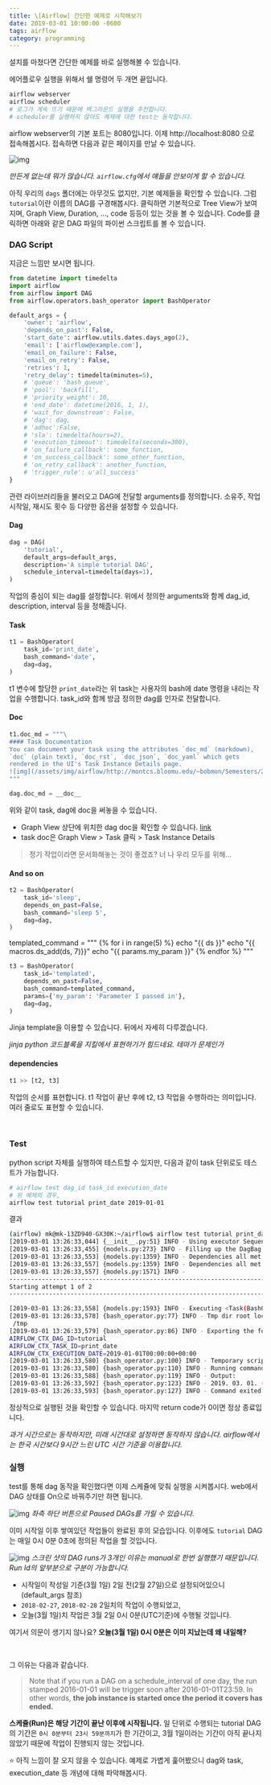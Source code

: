 ```yaml
---
title: \[Airflow] 간단한 예제로 시작해보기
date: 2019-03-01 10:00:00 -0600
tags: airflow
category: programming
---
```


설치를 마쳤다면 간단한 예제를 바로 실행해볼 수 있습니다.

에어플로우 실행을 위해서 쉘 명령어 두 개면 끝입니다.

```bash
airflow webserver
airflow scheduler
# 로그가 계속 뜨기 때문에 백그라운드 실행을 추천합니다.
# scheduler를 실행하지 않아도 예제에 대한 test는 동작합니다.
```
airflow webserver의 기본 포트는 8080입니다. 이제 http://localhost:8080 으로 접속해봅시다.
접속하면 다음과 같은 페이지를 만날 수 있습니다.

![img](/assets/img/airflow/01.png)

*만든게 없는데 뭐가 많습니다. `airflow.cfg`에서 얘들을 안보이게 할 수 있습니다.*

아직 우리의 `dags` 폴더에는 아무것도 없지만, 기본 예제들을 확인할 수 있습니다. 그럼 `tutorial`이란 이름의 DAG를 구경해봅시다. 클릭하면 기본적으로  Tree View가 보여지며, Graph View, Duration, ..., code 등등이 있는 것을 볼 수 있습니다. Code를 클릭하면 아래와 같은 DAG 파일의 파이썬 스크립트를 볼 수 있습니다.

### DAG Script

지금은 느낌만 보시면 됩니다.

```python
from datetime import timedelta
import airflow
from airflow import DAG
from airflow.operators.bash_operator import BashOperator

default_args = {
    'owner': 'airflow',
    'depends_on_past': False,
    'start_date': airflow.utils.dates.days_ago(2),
    'email': ['airflow@example.com'],
    'email_on_failure': False,
    'email_on_retry': False,
    'retries': 1,
    'retry_delay': timedelta(minutes=5),
    # 'queue': 'bash_queue',
    # 'pool': 'backfill',
    # 'priority_weight': 10,
    # 'end_date': datetime(2016, 1, 1),
    # 'wait_for_downstream': False,
    # 'dag': dag,
    # 'adhoc':False,
    # 'sla': timedelta(hours=2),
    # 'execution_timeout': timedelta(seconds=300),
    # 'on_failure_callback': some_function,
    # 'on_success_callback': some_other_function,
    # 'on_retry_callback': another_function,
    # 'trigger_rule': u'all_success'
}
```
관련 라이브러리들을 불러오고 DAG에 전달할 arguments를 정의합니다.
소유주, 작업 시작일, 재시도 횟수 등 다양한 옵션을 설정할 수 있습니다.
<br>

#### Dag

```python
dag = DAG(
    'tutorial',
    default_args=default_args,
    description='A simple tutorial DAG',
    schedule_interval=timedelta(days=1),
)
```
작업의 중심이 되는 dag를 설정합니다.
위에서 정의한 arguments와 함께 dag_id, description, interval 등을 정해줍니다.
<br>

#### Task

```python
t1 = BashOperator(
    task_id='print_date',
    bash_command='date',
    dag=dag,
)
```
t1 변수에 할당한 `print_date`라는 위 task는 사용자의 bash에 date 명령을 내리는 작업을 수행합니다. task_id와 함께 방금 정의한 dag를 인자로 전달합니다.

#### Doc

```python
t1.doc_md = """\
#### Task Documentation
You can document your task using the attributes `doc_md` (markdown),
`doc` (plain text), `doc_rst`, `doc_json`, `doc_yaml` which gets
rendered in the UI's Task Instance Details page.
![img](/assets/img/airflow/http://montcs.bloomu.edu/~bobmon/Semesters/2012-01/491/import%20soul.png)
"""

dag.doc_md = __doc__
```
위와 같이 task, dag에 doc을 써놓을 수 있습니다.
- Graph View 상단에 위치한 dag doc을 확인할 수 있습니다. [link](http://localhost:8080/admin/airflow/graph?dag_id=tutorial&root=&execution_date=)
- task doc은 Graph View > Task 클릭 > Task Instance Details

> 정기 작업이라면 문서화해놓는 것이 좋겠죠? 너 나 우리 모두를 위해...

#### And so on

```python
t2 = BashOperator(
    task_id='sleep',
    depends_on_past=False,
    bash_command='sleep 5',
    dag=dag,
)
```
templated_command = """
{% for i in range(5) %}
    echo "{{ ds }}"
    echo "{{ macros.ds_add(ds, 7)}}"
    echo "{{ params.my_param }}"
{% endfor %}
"""
```python
t3 = BashOperator(
    task_id='templated',
    depends_on_past=False,
    bash_command=templated_command,
    params={'my_param': 'Parameter I passed in'},
    dag=dag,
)
```    
Jinja template을 이용할 수 있습니다. 뒤에서 자세히 다루겠습니다.

*jinja python 코드블록을 지킬에서 표현하기가 힘드네요. 테마가 문제인가*

#### dependencies

```python
t1 >> [t2, t3]
```
작업의 순서를 표현합니다. t1 작업이 끝난 후에 t2, t3 작업을 수행하라는 의미입니다.
여러 줄로도 표현할 수 있습니다.

<br>

### Test
python script 자체를 실행하여 테스트할 수 있지만, 다음과 같이 task 단위로도 테스트가 가능합니다.

```bash
# airflow test dag_id task_id execution_date
# 위 예제의 경우,
airflow test tutorial print_date 2019-01-01
```

결과

```bash
(airflow) mk@mk-13ZD940-GX30K:~/airflow$ airflow test tutorial print_date 2019-01-01
[2019-03-01 13:26:33,044] {__init__.py:51} INFO - Using executor SequentialExecutor
[2019-03-01 13:26:33,455] {models.py:273} INFO - Filling up the DagBag from /home/mk/airflow/dags
[2019-03-01 13:26:33,553] {models.py:1359} INFO - Dependencies all met for <TaskInstance: tutorial.print_date 2019-01-01T00:00:00+00:00 [None]>
[2019-03-01 13:26:33,557] {models.py:1359} INFO - Dependencies all met for <TaskInstance: tutorial.print_date 2019-01-01T00:00:00+00:00 [None]>
[2019-03-01 13:26:33,557] {models.py:1571} INFO -
--------------------------------------------------------------------------------
Starting attempt 1 of 2
--------------------------------------------------------------------------------

[2019-03-01 13:26:33,558] {models.py:1593} INFO - Executing <Task(BashOperator): print_date> on 2019-01-01T00:00:00+00:00
[2019-03-01 13:26:33,578] {bash_operator.py:77} INFO - Tmp dir root location:
 /tmp
[2019-03-01 13:26:33,579] {bash_operator.py:86} INFO - Exporting the following env vars:
AIRFLOW_CTX_DAG_ID=tutorial
AIRFLOW_CTX_TASK_ID=print_date
AIRFLOW_CTX_EXECUTION_DATE=2019-01-01T00:00:00+00:00
[2019-03-01 13:26:33,580] {bash_operator.py:100} INFO - Temporary script location: /tmp/airflowtmpe648lfbs/print_datekhnigzkr
[2019-03-01 13:26:33,580] {bash_operator.py:110} INFO - Running command: date
[2019-03-01 13:26:33,588] {bash_operator.py:119} INFO - Output:
[2019-03-01 13:26:33,592] {bash_operator.py:123} INFO - 2019. 03. 01. (금) 13:26:33 KST
[2019-03-01 13:26:33,593] {bash_operator.py:127} INFO - Command exited with return code 0
```
정상적으로 실행된 것을 확인할 수 있습니다. 마지막 return code가 0이면 정상 종료입니다.

*과거 시간으로는 동작하지만, 미래 시간대로 설정하면 동작하지 않습니다. airflow에서는 한국 시간보다 9시간 느린 UTC 시간 기준을 이용합니다.*

### 실행
test를 통해 dag 동작을 확인했다면 이제 스케쥴에 맞춰 실행을 시켜봅시다.
web에서 DAG 상태를 On으로 바꿔주기만 하면 됩니다.

![img](/assets/img/airflow/02.png)
*좌측 하단 버튼으로 Paused DAGs를 가릴 수 있습니다.*

이미 시작일 이후 쌓여있던 작업들이 완료된 후의 모습입니다.
이후에도 `tutorial` DAG는 매일 0시 0분 0초에 정의된 작업을 할 것입니다.

![img](/assets/img/airflow/03.png)
*스크린 샷의 DAG runs가 3개인 이유는 manual로 한번 실행했기 때문입니다. Run Id의 앞부분으로 구분이 가능합니다.*

- 시작일이 작성일 기준(3월 1일) 2일 전(2월 27일)으로 설정되어있으니 (default_args 참조)
- `2018-02-27`, `2018-02-28` 2일치의 작업이 수행되었고,
- 오늘(3월 1일)치 작업은 3월 2일 0시 0분(UTC기준)에 수행될 것입니다.

여기서 의문이 생기지 않나요? **오늘(3월 1일) 0시 0분은 이미 지났는데 왜 내일해?**

<br>

그 이유는 다음과 같습니다.

>Note that if you run a DAG on a schedule_interval of one day, the run stamped 2016-01-01 will be trigger soon after 2016-01-01T23:59. In other words, **the job instance is started once the period it covers has ended.**

**스케쥴(Run)은 해당 기간이 끝난 이후에 시작됩니다.** 일 단위로 수행되는 tutorial DAG의 기간은 `0시 0분부터 23시 59분까지`가 한 기간이고, 3월 1일이라는 기간이 아직 끝나지 않았기 때문에 작업이 진행되지 않는 것입니다.

:star: 아직 느낌이 잘 오지 않을 수 있습니다. 예제로 가볍게 훑어봤으니 dag와 task, execution_date 등 개념에 대해 파악해봅시다.
